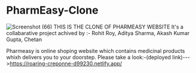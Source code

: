 # PharmEasy-Clone
![Screenshot (66)](https://user-images.githubusercontent.com/105914134/190399243-8c9b33fc-d19d-4741-ad91-70e0c735d97f.png)
THIS IS THE CLONE OF PHARMEASY WEBSITE It's a collabarative project achived by :- Rohit Roy, Aditya Sharma, Akash Kumar Gupta, Chetan

Pharmeasy is online shoping website which contains medicinal products whixh delivers you to your doorstep. Please take a look:-(deployed link)--->https://roaring-creponne-d99230.netlify.app/
